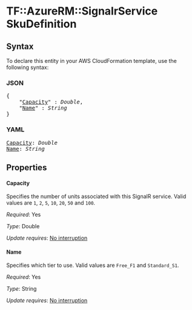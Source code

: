 # TF::AzureRM::SignalrService SkuDefinition

## Syntax

To declare this entity in your AWS CloudFormation template, use the following syntax:

### JSON

<pre>
{
    "<a href="#capacity" title="Capacity">Capacity</a>" : <i>Double</i>,
    "<a href="#name" title="Name">Name</a>" : <i>String</i>
}
</pre>

### YAML

<pre>
<a href="#capacity" title="Capacity">Capacity</a>: <i>Double</i>
<a href="#name" title="Name">Name</a>: <i>String</i>
</pre>

## Properties

#### Capacity

Specifies the number of units associated with this SignalR service. Valid values are `1`, `2`, `5`, `10`, `20`, `50` and `100`.

_Required_: Yes

_Type_: Double

_Update requires_: [No interruption](https://docs.aws.amazon.com/AWSCloudFormation/latest/UserGuide/using-cfn-updating-stacks-update-behaviors.html#update-no-interrupt)

#### Name

Specifies which tier to use. Valid values are `Free_F1` and `Standard_S1`.

_Required_: Yes

_Type_: String

_Update requires_: [No interruption](https://docs.aws.amazon.com/AWSCloudFormation/latest/UserGuide/using-cfn-updating-stacks-update-behaviors.html#update-no-interrupt)

